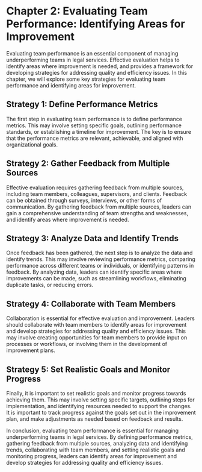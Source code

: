 Chapter 2: Evaluating Team Performance: Identifying Areas for Improvement
=========================================================================

Evaluating team performance is an essential component of managing underperforming teams in legal services. Effective evaluation helps to identify areas where improvement is needed, and provides a framework for developing strategies for addressing quality and efficiency issues. In this chapter, we will explore some key strategies for evaluating team performance and identifying areas for improvement.

Strategy 1: Define Performance Metrics
--------------------------------------

The first step in evaluating team performance is to define performance metrics. This may involve setting specific goals, outlining performance standards, or establishing a timeline for improvement. The key is to ensure that the performance metrics are relevant, achievable, and aligned with organizational goals.

Strategy 2: Gather Feedback from Multiple Sources
-------------------------------------------------

Effective evaluation requires gathering feedback from multiple sources, including team members, colleagues, supervisors, and clients. Feedback can be obtained through surveys, interviews, or other forms of communication. By gathering feedback from multiple sources, leaders can gain a comprehensive understanding of team strengths and weaknesses, and identify areas where improvement is needed.

Strategy 3: Analyze Data and Identify Trends
--------------------------------------------

Once feedback has been gathered, the next step is to analyze the data and identify trends. This may involve reviewing performance metrics, comparing performance across different teams or individuals, or identifying patterns in feedback. By analyzing data, leaders can identify specific areas where improvements can be made, such as streamlining workflows, eliminating duplicate tasks, or reducing errors.

Strategy 4: Collaborate with Team Members
-----------------------------------------

Collaboration is essential for effective evaluation and improvement. Leaders should collaborate with team members to identify areas for improvement and develop strategies for addressing quality and efficiency issues. This may involve creating opportunities for team members to provide input on processes or workflows, or involving them in the development of improvement plans.

Strategy 5: Set Realistic Goals and Monitor Progress
----------------------------------------------------

Finally, it is important to set realistic goals and monitor progress towards achieving them. This may involve setting specific targets, outlining steps for implementation, and identifying resources needed to support the changes. It is important to track progress against the goals set out in the improvement plan, and make adjustments as needed based on feedback and results.

In conclusion, evaluating team performance is essential for managing underperforming teams in legal services. By defining performance metrics, gathering feedback from multiple sources, analyzing data and identifying trends, collaborating with team members, and setting realistic goals and monitoring progress, leaders can identify areas for improvement and develop strategies for addressing quality and efficiency issues.
